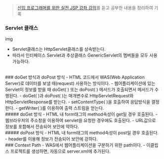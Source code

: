 > [신입 프로그래머를 위한 실전 JSP 강좌 강의](https://www.inflearn.com/course/%EC%8B%A4%EC%A0%84-jsp-%EA%B0%95%EC%A2%8C/dashboard)를 듣고 공부한 내용을 정리하여 기록


### Servlet 클래스
img
- Servlet클래스는 HttpServlet클래스를 상속받는다.
- 따라서 인터페이스 Servlet과 추상클래스 GenericServlet의 멤버들을 모두 사용 가능하다.
<br>
### doGet 방식과 doPost 방식
- HTML 코드에서 WAS(Web Application Server)로 데이터를 보낼 때(request) 사용하는 방식이다.
- 웹어플리케이션에 있는 Servlet이 정보를 받을 때 doGet( ) 또는 doPost( ) 메서드가 호출되면서 메서드가 수행된다.
- doGet( )과 doPost( )는 매개변수로 HttpServletRequest와 HttpServletResponse를 받는다.
- setContentType( )을 호출하여 응답방식을 결정한다.
- getWriter( )를 이용하여 출력 스트림을 얻는다.
<br>
##### doGet 방식
- HTML 내 form태그의 method속성이 get일 경우 호출된다.
- 웹브라우저의 주소창을 이용하여 servlet을 요청한 경우에도 호출된다.
- URL값으로 정보를 포함해서 전송되어 보안에 약하다.
<br>
##### doPost 방식
- HTML 내 form태그의 method속성이 post일 경우 호출된다.
- header를 이용해 정보가 전송되어 보안에 강하다.
<br>
### Context Path
- WAS에서 웹어플리케이션을 구분하기 위한 path이다.
- 이클립스 프로젝트를 생성하면, 자동으로 server.xml에 추가된다.
